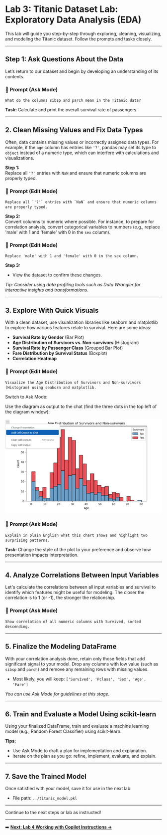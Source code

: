 # Lab 3: Titanic Dataset Lab: Exploratory Data Analysis (EDA)

This lab will guide you step-by-step through exploring, cleaning, visualizing, and modeling the Titanic dataset. Follow the prompts and tasks closely.

---


## Step 1: Ask Questions About the Data

Let’s return to our dataset and begin by developing an understanding of its contents.

### 🎯 Prompt (Ask Mode)

```
What do the columns sibsp and parch mean in the Titanic data?
```

**Task:**  Calculate and print the overall survival rate of passengers.

---

## 2. Clean Missing Values and Fix Data Types

Often, data contains missing values or incorrectly assigned data types. For example, if the `age` column has entries like `'?'`, pandas may set its type to `object` instead of a numeric type, which can interfere with calculations and visualizations.

**Step 1:**  
Replace all `'?'` entries with `NaN` and ensure that numeric columns are properly typed.

### 🎯 Prompt (Edit Mode)

```
Replace all `'?'` entries with `NaN` and ensure that numeric columns are properly typed.
```

**Step 2:**  
Convert columns to numeric where possible. For instance, to prepare for correlation analysis, convert categorical variables to numbers (e.g., replace 'male' with 1 and 'female' with 0 in the `sex` column).


### 🎯 Prompt (Edit Mode)

```
Replace 'male' with 1 and 'female' with 0 in the sex column.
```

**Step 3:**  
- View the dataset to confirm these changes.

*Tip: Consider using data profiling tools such as Data Wrangler for interactive insights and transformations.*

---

## 3. Explore With Quick Visuals

With a clean dataset, use visualization libraries like seaborn and matplotlib to explore how various features relate to survival. Here are some ideas:

- **Survival Rate by Gender** (Bar Plot)
- **Age Distribution of Survivors vs. Non-survivors** (Histogram)
- **Survival Rate by Passenger Class** (Grouped Bar Plot)
- **Fare Distribution by Survival Status** (Boxplot)
- **Correlation Heatmap**


### 🎯 Prompt (Edit Mode)

```
Visualize the Age Distribution of Survivors and Non-survivors (Histogram) using seaborn and matplotlib.
```

Switch to Ask Mode:

Use the diagram as output to the chat (find the three dots in the top left of the diagram window):

![Output to chat example](images/Output%20to%20chat.png)

### 🎯 Prompt (Ask Mode)

```
Explain in plain English what this chart shows and highlight two surprising patterns.
```

**Task:** Change the style of the plot to your preference and observe how presentation impacts interpretation.

---

## 4. Analyze Correlations Between Input Variables

Let's calculate the correlations between all input variables and survival to identify which features might be useful for modeling. The closer the correlation is to 1 (or -1), the stronger the relationship.


### 🎯 Prompt (Ask Mode)

```
Show correlation of all numeric columns with Survived, sorted descending.
```

---

## 5. Finalize the Modeling DataFrame

With your correlation analysis done, retain only those fields that add significant signal to your model. Drop any columns with low value (such as `sibsp` and `parch`) and remove any remaining rows with missing values.

- Most likely, you will keep: `['Survived', 'Pclass', 'Sex', 'Age', 'Fare']`

*You can use Ask Mode for guidelines at this stage.*

---

## 6. Train and Evaluate a Model Using scikit-learn

Using your finalized DataFrame, train and evaluate a machine learning model (e.g., Random Forest Classifier) using scikit-learn.

**Tips:**  
- Use Ask Mode to draft a plan for implementation and explanation.
- Iterate on the plan as you go: refine, implement, evaluate, and explain.

---

## 7. Save the Trained Model

Once satisfied with your model, save it for use in the next lab:  
- File path: `../titanic_model.pkl`

---

Continue to the next steps or lab as instructed!

---

➡️ **[Next: Lab 4 Working with Copilot Instructions →](Lab%204%20Working%20with%20Copilot%20Instructions.md)**
